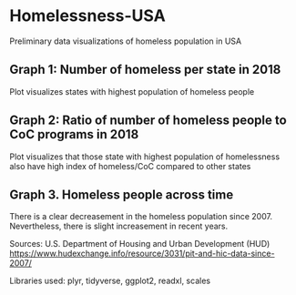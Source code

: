 # Homelessness-USA
Preliminary data visualizations of homeless population in USA

## Graph 1: Number of homeless per state in 2018
Plot visualizes states with highest population of homeless people

## Graph 2: Ratio of number of homeless people to CoC programs in 2018
Plot visualizes that those state with highest population of homelessness also have high index of homeless/CoC compared to other states

## Graph 3. Homeless people across time
There is a clear decreasement in the homeless population since 2007. Nevertheless, there is slight increasement in recent years.

Sources:
U.S. Department of Housing and Urban Development (HUD)
https://www.hudexchange.info/resource/3031/pit-and-hic-data-since-2007/

Libraries used: plyr, tidyverse, ggplot2, readxl, scales